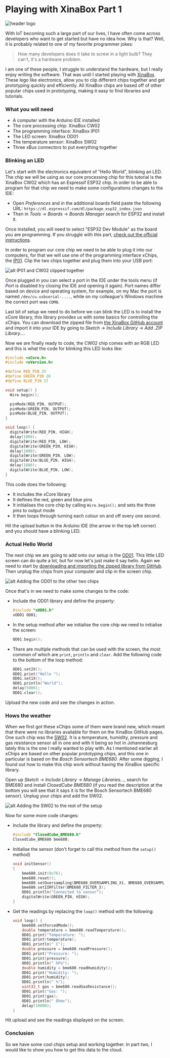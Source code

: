 # Playing with XinaBox Part 1

![header logo](images/header.jpg "")

With IoT becoming such a large part of our lives, I have often come across developers who want to get started but have no idea how. Why is that? Well, it is probably related to one of my favorite programmer jokes:

> How many developers does it take to screw in a light bulb? They can't, it's a hardware problem.

I am one of these people, I struggle to understand the hardware, but I really enjoy writing the software. That was until I started playing with [XinaBox](https://xinabox.cc/). These lego like electronics, allow you to clip different chips together and get prototyping quickly and efficiently. All XinaBox chips are based off of other popular chips used in prototyping, making it easy to find libraries and tutorials.

### What you will need
- A computer with the Arduino IDE installed
- The core processing chip: XinaBox CW02
- The programming interface: XinaBox IP01
- The LED screen: XinaBox OD01
- The temperature sensor: XinaBox SW02
- Three xBus connectors to put everything together

### Blinking an LED
Let's start with the electronics equivalent of "Hello World", blinking an LED. The chip we will be using as our core processing chip for this tutorial is the XinaBox CW02 which has an Espressif ESP32 chip. In order to be able to program for that chip we need to make some configurations changes to the IDE:

- Open _Preferences_ and in the additional boards field paste the following URL: `https://dl.espressif.com/dl/package_esp32_index.json`
- Then in _Tools_ -> _Boards_ -> _Boards Manager_ search for ESP32 and install it.

Once installed, you will need to select "ESP32 Dev Module" as the board you are programming. If you struggle with this part, [check out the official instructions](https://github.com/espressif/arduino-esp32).

In order to program our core chip we need to be able to plug it into our computers, for that we will use one of the programming interface xChips, the [IP01](https://wiki.xinabox.cc/IP01_-_USB_Programming_Interface). Clip the two chips together and plug them into your USB port:

![alt IP01 and CW02 clipped together](images/part-1.jpg "")

Once plugged in you can select a port in the IDE under the tools menu (if _Port_ is disabled try closing the IDE and opening it again). Port names differ based on device and operating system, for example, on my Mac the port is named `/dev/cu.usbserial-....`, while on my colleague's Windows machine the correct port was `COM8`.

Last bit of setup we need to do before we can blink the LED is to install the xCore library, this library provides us with some basics for controlling the xChips. You can download the zipped file from [the XinaBox GitHub account](https://github.com/xinabox/arduino-CORE) and import it into your IDE by going to _Sketch_ -> _Include Library_ -> _Add .ZIP Library..._.

Now we are finally ready to code, the CW02 chip comes with an RGB LED and this is what the code for blinking this LED looks like:

```c
#include <xCore.h>
#include <xVersion.h>

#define RED_PIN 25
#define GREEN_PIN 26
#define BLUE_PIN 27

void setup() {
  Wire.begin();

  pinMode(RED_PIN, OUTPUT);
  pinMode(GREEN_PIN, OUTPUT);
  pinMode(BLUE_PIN, OUTPUT);
}

void loop() {
  digitalWrite(RED_PIN, HIGH);
  delay(1000);
  digitalWrite(RED_PIN, LOW);
  digitalWrite(GREEN_PIN, HIGH);
  delay(1000);
  digitalWrite(GREEN_PIN, LOW);
  digitalWrite(BLUE_PIN, HIGH);
  delay(1000);
  digitalWrite(BLUE_PIN, LOW);
}
```

This code does the following:

- It includes the xCore library
- It defines the red, green and blue pins
- It initialises the core chip by calling `Wire.begin();` and sets the three pins to output mode
- It then loops through turning each colour on and off every one second.

Hit the upload button in the Arduino IDE (the arrow in the top left corner) and you should have a blinking LED.

### Actual Hello World

The next chip we are going to add onto our setup is the [OD01](https://wiki.xinabox.cc/OD01_-_OLED_Display_128x64). This little LED screen can do quite a lot, but for now let's just make it say hello. Again we need to start by [downloading and importing the zipped library from GitHub](https://github.com/xinabox/arduino-OD01). Then unplug the chips from your computer and clip in the screen chip.

![alt Adding the OD01 to the other two chips](images/part-2.jpg "")

Once that's in we need to make some changes to the code:

- Include the OD01 library and define the property:
    ```c
    #include "xOD01.h"
    xOD01 OD01;
    ```
- In the setup method after we initialise the core chip we need to initialise the screen:
    ```c
    OD01.begin();
    ```
- There are multiple methods that can be used with the screen, the most common of which are `print`, `println` and `clear`. Add the following code to the bottom of the loop method:
    ```c
    OD01.set2X();
    OD01.print("Hello ");
    OD01.set1X();
    OD01.println("World");
    delay(5000);
    OD01.clear();
    ```

Upload the new code and see the changes in action.

### Hows the weather

When we first got these xChips some of them were brand new, which meant that there were no libraries available for them on the XinaBox GitHub pages. One such chip was the [SW02](https://wiki.xinabox.cc/SW02_-_VOC_and_Weather_Sensor). It is a temperature, humidity, pressure and gas resistance sensor all in one and with it being so hot in Johannesburg lately this is the one I really wanted to play with. As I mentioned earlier all xChips are based on other popular prototyping chips, and this one in particular is based on the *Bosch Sensortech BME680*. After some digging, I found out how to make this chip work without having the XinaBox specific library.

Open up _Sketch_ -> _Include Library_ -> _Manage Libraries..._, search for BME680 and install *ClosedCube BME680* (if you read the description at the bottom you will see that it says it is for the Bosch Sensortech BME680 sensor). Unplug your chips and add the SW02.

![alt Adding the SW02 to the rest of the setup](images/part-3.jpg "")

Now for some more code changes:

- Include the library and define the property:
    ```c
    #include "ClosedCube_BME680.h"
    ClosedCube_BME680 bme680;
    ```
- Initialise the sensor (don't forget to call this method from the `setup()` method)
    ```c
    void initSensor()
    {
        bme680.init(0x76);
        bme680.reset();
        bme680.setOversampling(BME680_OVERSAMPLING_X1, BME680_OVERSAMPLING_X2, BME680_OVERSAMPLING_X16);
        bme680.setIIRFilter(BME680_FILTER_3);
        OD01.println("Connected to sensor");
        digitalWrite(GREEN_PIN, HIGH);
    }
    ```
- Get the readings by replacing the `loop()` method with the following:
    ```c
    void loop() {
        bme680.setForcedMode();
        double temperature = bme680.readTemperature();
        OD01.print("Temperature: ");
        OD01.print(temperature);
        OD01.println(" C");
        double pressure = bme680.readPressure();
        OD01.print("Pressure: ");
        OD01.print(pressure);
        OD01.println(" hPa");
        double humidity = bme680.readHumidity();
        OD01.print("Humidity: ");
        OD01.print(humidity);
        OD01.println(" %");
        uint32_t gas = bme680.readGasResistance();
        OD01.print("Gas: ");
        OD01.print(gas);
        OD01.println(" Ohms");
        delay(10000);
    }
    ```

Hit upload and see the readings displayed on the screen.

### Conclusion

So we have some cool chips setup and working together. In part two, I would like to show you how to get this data to the cloud.